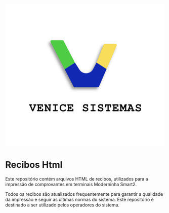 ![venice_logo](/Venice.png)

# Recibos  Html
Este repositório contém arquivos HTML de recibos, utilizados para a impressão de comprovantes em terminais Moderninha Smart2. 

Todos os recibos são atualizados frequentemente para garantir a qualidade da impressão e seguir as últimas normas do sistema. Este repositório é destinado a ser utilizado pelos operadores do sistema.
